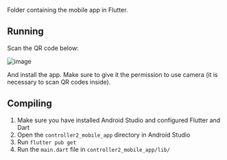 Folder containing the mobile app in Flutter.

## Running
Scan the QR code below:

![image](https://user-images.githubusercontent.com/83274413/170116385-ece6f4a7-0979-4e46-8602-c2bce056eb4e.png)

And install the app. Make sure to give it the permission to use camera (it is necessary to scan QR codes inside).

## Compiling
1. Make sure you have installed Android Studio and configured Flutter and Dart
2. Open the `controller2_mobile_app` directory in Android Studio
3. Run `flutter pub get`
4. Run the `main.dart` file in `controller2_mobile_app/lib/`
